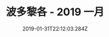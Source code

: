 ---
title: 波多黎各 - 2019 一月
description: descrititon
date: "2019-01-31T22:12:03.284Z"
coverImage: ./cover.jpg
---